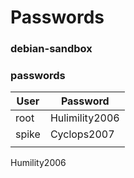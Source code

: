 # Passwords

### debian-sandbox

### passwords


| User  | Password       |
| ----- | -------------- |
| root  | Hulimility2006 |
| spike | Cyclops2007    |
|       |                |

Humility2006